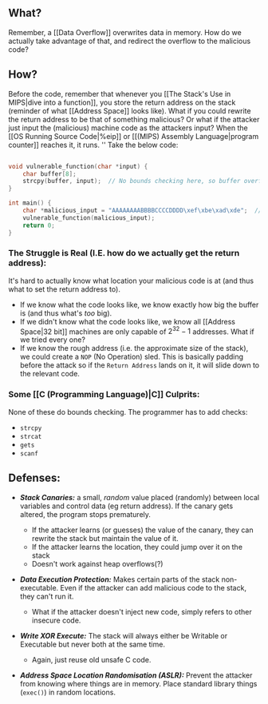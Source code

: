 ## What?
Remember, a [[Data Overflow]] overwrites data in memory. How do we actually take advantage of that, and redirect the overflow to the malicious code?

## How?
Before the code, remember that whenever you [[The Stack's Use in MIPS|dive into a function]], you store the return address on the stack (reminder of what [[Address Space]] looks like). What if you could rewrite the return address to be that of something malicious? Or what if the attacker just input the (malicious) machine code as the attackers input? When the [[OS Running Source Code|%eip]] or [[(MIPS) Assembly Language|program counter]] reaches it, it runs. 
''
Take the below code:
```c

void vulnerable_function(char *input) {
    char buffer[8];
    strcpy(buffer, input);  // No bounds checking here, so buffer overflow is possible
}

int main() {
    char *malicious_input = "AAAAAAAABBBBCCCCDDDD\xef\xbe\xad\xde";  // Includes overflow and the new return address (of something malicious).
    vulnerable_function(malicious_input);
    return 0;
}
```

### The Struggle is Real (I.E. how do we actually get the return address):
It's hard to actually know what location your malicious code is at (and thus what to set the return address to). 
- If we know what the code looks like, we know exactly how big the buffer is (and thus what's *too* big). 
- If we didn't know what the code looks like, we know all [[Address Space|32 bit]] machines are only capable of $2^{32}-1$ addresses. What if we tried every one?
- If we know the rough address (i.e. the approximate size of the stack), we could create a `NOP` (No Operation) sled. This is basically padding before the attack so if the `Return Address` lands on it, it will slide down to the relevant code.

### Some [[C (Programming Language)|C]] Culprits:
None of these do bounds checking. The programmer has to add checks:
- `strcpy`
- `strcat`
- `gets`
- `scanf`

## Defenses:
- ***Stack Canaries:*** a small, *random* value placed (randomly) between local variables and control data (eg return address). If the canary gets altered, the program stops prematurely. 
	- If the attacker learns (or guesses) the value of the canary, they can rewrite the stack but maintain the value of it.
	- If the attacker learns the location, they could jump over it on the stack
	- Doesn't work against heap overflows(?)

- ***Data Execution Protection:*** Makes certain parts of the stack non-executable. Even if the attacker can add malicious code to the stack, they can't run it. 
	- What if the attacker doesn't inject new code, simply refers to other insecure code.

- ***Write XOR Execute:*** The stack will always either be Writable or Executable but never both at the same time. 
	- Again, just reuse old unsafe C code. 

- ***Address Space Location Randomisation (ASLR):*** Prevent the attacker from knowing where things are in memory. Place standard library things (`exec()`) in random locations. 